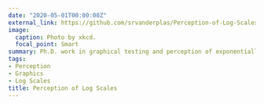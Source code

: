 ```yaml
---
date: "2020-05-01T00:00:00Z"
external_link: https://github.com/srvanderplas/Perception-of-Log-Scales
image:
  caption: Photo by xkcd.
  focal_point: Smart
summary: Ph.D. work in graphical testing and perception of exponentially increasing trends.
tags:
- Perception
- Graphics
- Log Scales
title: Perception of Log Scales
---
```

